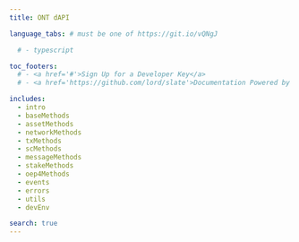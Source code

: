 ```yaml
---
title: ONT dAPI

language_tabs: # must be one of https://git.io/vQNgJ

  # - typescript

toc_footers:
  # - <a href='#'>Sign Up for a Developer Key</a>
  # - <a href='https://github.com/lord/slate'>Documentation Powered by Slate</a>

includes:
  - intro
  - baseMethods
  - assetMethods
  - networkMethods
  - txMethods
  - scMethods
  - messageMethods
  - stakeMethods
  - oep4Methods
  - events
  - errors
  - utils
  - devEnv

search: true
---
```

